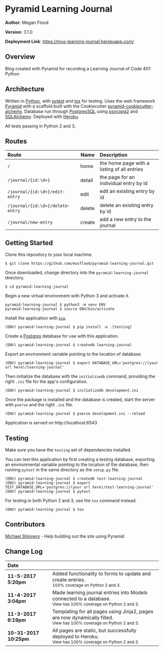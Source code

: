 # Pyramid Learning Journal

**Author**: Megan Flood

**Version**: 3.1.0

**Deployment Link**: https://mus-learning-journal.herokuapp.com/

## Overview
Blog created with Pyramid for recording a Learning Journal of Code 401: Python

## Architecture
Written in [Python](https://www.python.org/), with [pytest](https://docs.pytest.org/en/latest/) and [tox](https://tox.readthedocs.io/en/latest/) for testing. Uses the web framework [Pyramid](https://trypyramid.com/) with a scaffold built with the Cookiecutter [pyramid-cookiecutter-alchemy](https://github.com/Pylons/pyramid-cookiecutter-alchemy). Database run through [PostgresSQL](https://www.postgresql.org/) using [psycopg2](http://initd.org/psycopg/) and [SQLAlchemy](http://www.sqlalchemy.org/). Deployed with [Heroku](https://www.heroku.com/home).

All tests passing in Python 2 and 3.

## Routes
| Route | Name | Description |
|:--|--|:--|
| `/` | home | the home page with a listing of all entries |
| `/journal/{id:\d+}` | detail | the page for an individual entry by id |
| `/journal/{id:\d+}/edit-entry` | edit | edit an existing entry by id |
| `/journal/{id:\d+}/delete-entry` | delete | delete an existing entry by id |
| `/journal/new-entry` | create | add a new entry to the journal |

## Getting Started

Clone this repository to your local machine.
```
$ git clone https://github.com/musflood/pyramid-learning-journal.git
```

Once downloaded, change directory into the `pyramid-learning-journal` directory.
```
$ cd pyramid-learning-journal
```

Begin a new virtual environment with Python 3 and activate it.
```
pyramid-learning-journal $ python3 -m venv ENV
pyramid-learning-journal $ source ENV/bin/activate
```

Install the application with [`pip`](https://pip.pypa.io/en/stable/installing/).
```
(ENV) pyramid-learning-journal $ pip install -e .[testing]
```

Create a [Postgres](https://wiki.postgresql.org/wiki/Detailed_installation_guides) database for use with this application.
```
(ENV) pyramid-learning-journal $ createdb learning-journal
```

Export an environment variable pointing to the location of database.
```
(ENV) pyramid-learning-journal $ export DATABASE_URL='postgres://(your url here)/learning-journal'
```

Then initialize the database with the `initializedb` command, providing the right `.ini` file for the app's configuration.
```
(ENV) pyramid-learning-journal $ initializedb development.ini
```

Once the package is installed and the database is created, start the server with `pserve` and the right `.ini` file.
```
(ENV) pyramid-learning-journal $ pserve development.ini --reload
```

Application is served on http://localhost:6543

## Testing
Make sure you have the `testing` set of dependancies installed.

You can test this application by first creating a testing database, exporting an environmental variable pointing to the location of the database, then running `pytest` in the same directory as the `setup.py` file.
```
(ENV) pyramid-learning-journal $ createdb test-learning-journal
(ENV) pyramid-learning-journal $ export TEST_DATABASE_URL='postgres://(your url here)/test-learning-journal'
(ENV) pyramid-learning-journal $ pytest
```

For testing in both Python 2 and 3, use the `tox` command instead.
```
(ENV) pyramid-learning-journal $ tox
```

## Contributors
[Michael Shinners](https://github.com/mshinners) - Help building out the site using Pyramid

## Change Log

| Date | &emsp;
| :--- | ---
|**11-5-2017 5:20pm** | Added functionality to forms to update and create entries.<br><sup>100% coverage on Python 2 and 3.</sup>
|**11-4-2017 3:04pm** | Made learning journal entries into Models connected to a database.<br><sup>View has 100% coverage on Python 2 and 3.</sup>
|**11-3-2017 6:19pm** | Templating for all pages using Jinja2, pages are now dynamically filled.<br><sup>View has 100% coverage on Python 2 and 3.</sup>
|**10-31-2017 10:25pm** | All pages are static, but successfully deployed to Heroku.<br><sup>View has 100% coverage on Python 2 and 3.</sup>

